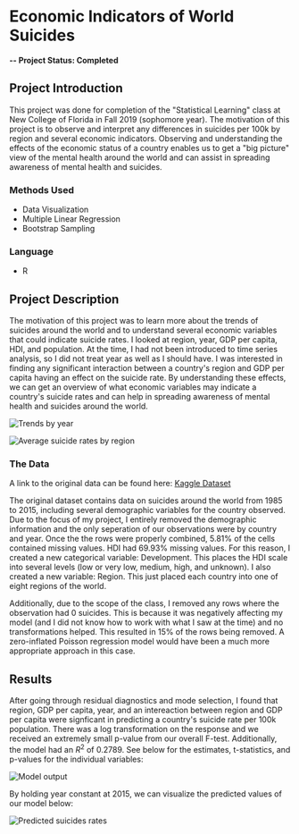 # Economic Indicators of World Suicides

**-- Project Status: Completed**

## Project Introduction
This project was done for completion of the "Statistical Learning" class at New College of Florida in Fall 2019 (sophomore year). The motivation of this project is to observe and interpret any differences in suicides per 100k by region and several economic indicators. Observing and understanding the effects of the economic status of a country enables us to get a "big picture" view of the mental health around the world and can assist in spreading awareness of mental health and suicides. 

### Methods Used

- Data Visualization
- Multiple Linear Regression
- Bootstrap Sampling

### Language

- R

## Project Description

The motivation of this project was to learn more about the trends of suicides around the world and to understand several economic variables that could indicate suicide rates. I looked at region, year, GDP per capita, HDI, and population. At the time, I had not been introduced to time series analysis, so I did not treat year as well as I should have. I was interested in finding any significant interaction between a country's region and GDP per capita having an effect on the suicide rate. By understanding these effects, we can get an overview of what economic variables may indicate a country's suicide rates and can help in spreading awareness of mental health and suicides around the world.

![Trends by year](https://github.com/Joshuaingram/Economic-Indicators-of-World-Suicides/tree/master/images/suicides_by_year.png)

![Average suicide rates by region](https://github.com/Joshuaingram/Economic-Indicators-of-World-Suicides/tree/master/images/average_by_region.png)

### The Data

A link to the original data can be found here: [Kaggle Dataset](https://www.kaggle.com/russellyates88/suicide-rates-overview-1985-to-2016)

The original dataset contains data on suicides around the world from 1985 to 2015, including several demographic variables for the country observed. Due to the focus of my project, I entirely removed the demographic information and the only seperation of our observations were by country and year. Once the the rows were properly combined, 5.81% of the cells contained missing values. HDI had 69.93% missing values. For this reason, I created a new categorical variable: Development. This places the HDI scale into several levels (low or very low, medium, high, and unknown). I also created a new variable: Region. This just placed each country into one of eight regions of the world.

Additionally, due to the scope of the class, I removed any rows where the observation had 0 suicides. This is because it was negatively affecting my model (and I did not know how to work with what I saw at the time) and no transformations helped. This resulted in 15% of the rows being removed. A zero-inflated Poisson regression model would have been a much more appropriate approach in this case.

## Results

After going through residual diagnostics and mode selection, I found that region, GDP per capita, year, and an intereaction between region and GDP per capita were signficant in predicting a country's suicide rate per 100k population. There was a log transformation on the response and we received an extremely small p-value from our overall F-test. Additionally, the model had an $R^2$ of 0.2789. See below for the estimates, t-statistics, and p-values for the individual variables:

![Model output](https://github.com/Joshuaingram/Economic-Indicators-of-World-Suicides/tree/master/images/mlr_output.png)

By holding year constant at 2015, we can visualize the predicted values of our model below:

![Predicted suicides rates](https://github.com/Joshuaingram/Economic-Indicators-of-World-Suicides/tree/master/images/suicides_by_region.png)
